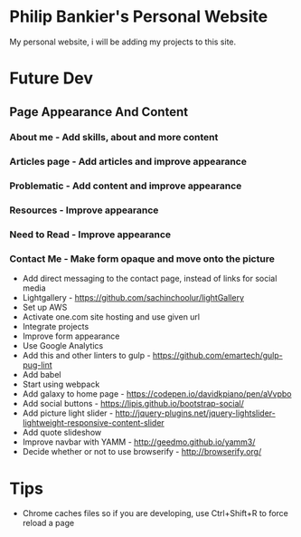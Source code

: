 # Philip Bankier's Personal Website
My personal website, i will be adding my projects to this site.

# Future Dev
## Page Appearance And Content
### About me - Add skills, about and more content
### Articles page - Add articles and improve appearance
### Problematic - Add content and improve appearance
### Resources - Improve appearance
### Need to Read - Improve appearance
### Contact Me - Make form opaque and move onto the picture

* Add direct messaging to the contact page, instead of links for social media
* Lightgallery - https://github.com/sachinchoolur/lightGallery
* Set up AWS
* Activate one.com site hosting and use given url
* Integrate projects 
* Improve form appearance
* Use Google Analytics
* Add this and other linters to gulp - https://github.com/emartech/gulp-pug-lint
* Add babel
* Start using webpack
* Add galaxy to home page - https://codepen.io/davidkpiano/pen/aVvpbo
* Add social buttons - https://lipis.github.io/bootstrap-social/
* Add picture light slider - http://jquery-plugins.net/jquery-lightslider-lightweight-responsive-content-slider
* Add quote slideshow
* Improve navbar with YAMM - http://geedmo.github.io/yamm3/
* Decide whether or not to use browserify - http://browserify.org/

# Tips
* Chrome caches files so if you are developing, use Ctrl+Shift+R to force reload a page